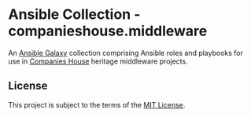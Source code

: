 # Ansible Collection - companieshouse.middleware

An [Ansible Galaxy](https://galaxy.ansible.com/) collection comprising Ansible roles and playbooks for use in [Companies House](https://github.com/companieshouse) heritage middleware projects.

## License

This project is subject to the terms of the [MIT License](/LICENSE).
